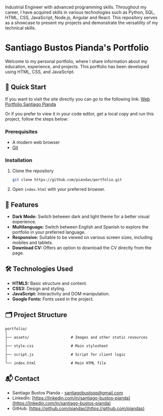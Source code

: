 Industrial Engineer with advanced programming skills. Throughout my career, I have acquired skills in various technologies such as Python, SQL, HTML, CSS, JavaScript, Node.js, Angular and React. This repository serves as a showcase to present my projects and demonstrate the versatility of my technical skills.


# Santiago Bustos Pianda's Portfolio

Welcome to my personal portfolio, where I share information about my education, experience, and projects. This portfolio has been developed using HTML, CSS, and JavaScript.

## 🚀 Quick Start

If you want to visit the site directly you can go to the following link: [Web Portfolio Santiago Pianda](https://porfolio-santiago-pianda.web.app/)

Or if you prefer to view it in your code editor, get a local copy and run this project, follow the steps below:

### Prerequisites

- A modern web browser
- [Git](https://git-scm.com)

### Installation

1. Clone the repository
   ```sh
   git clone https://github.com/piandas/portfolio.git
   ```
2. Open `index.html` with your preferred browser.

## 📝 Features

- **Dark Mode:** Switch between dark and light theme for a better visual experience.
- **Multilanguage:** Switch between English and Spanish to explore the portfolio in your preferred language.
- **Responsive:** Suitable to be viewed on various screen sizes, including mobiles and tablets.
- **Download CV:** Offers an option to download the CV directly from the page.
  
## 🛠️ Technologies Used

- **HTML5:** Basic structure and content.
- **CSS3:** Design and styling.
- **JavaScript:** Interactivity and DOM manipulation.
- **Google Fonts:** Fonts used in the project.

## 🗂️ Project Structure

```
portfolio/
│
├── assets/                   # Images and other static resources
│
├── style.css                 # Main stylesheet
│
├── script.js                 # Script for client logic
│
└── index.html                # Main HTML file
```

## 📬 Contact

- Santiago Bustos Pianda - santiagobustosp@gmail.com
- LinkedIn: [https://linkedin.com/in/santiago-bustos-pianda](https://linkedin.com/in/santiago-bustos-pianda)
- GitHub: [https://github.com/piandas](https://github.com/piandas)

